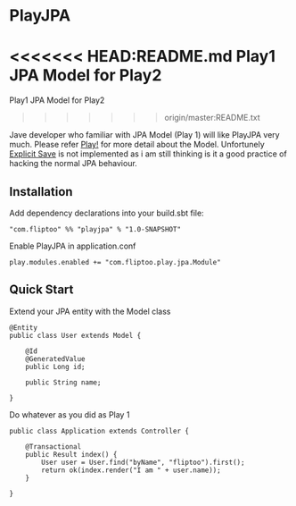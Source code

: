 # PlayJPA
<<<<<<< HEAD:README.md
Play1 JPA Model for Play2
=======
Play1 JPA Model for Play2 
>>>>>>> origin/master:README.txt

Jave developer who familiar with JPA Model (Play 1) will like PlayJPA very much.
Please refer [Play!](https://www.playframework.com/documentation/1.3.x/jpa#anamefindingFindingobjectsa) for more detail about the Model. Unfortunely [Explicit Save](https://www.playframework.com/documentation/1.3.x/jpa#anamesaveExplicitsavea) is not implemented as i am still thinking is it a good practice of hacking the normal JPA behaviour.

## Installation
Add dependency declarations into your build.sbt file:
```
"com.fliptoo" %% "playjpa" % "1.0-SNAPSHOT"
```
Enable PlayJPA in application.conf
```
play.modules.enabled += "com.fliptoo.play.jpa.Module"
```
## Quick Start

Extend your JPA entity with the Model class

```
@Entity
public class User extends Model {

    @Id
    @GeneratedValue
    public Long id;

    public String name;

}
```

Do whatever as you did as Play 1
```
public class Application extends Controller {

    @Transactional
    public Result index() {
        User user = User.find("byName", "fliptoo").first();
        return ok(index.render("I am " + user.name));
    }

}
```
